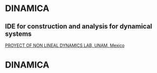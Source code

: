 # DINAMICA
## IDE for construction and analysis for dynamical systems
[PROYECT OF NON LINEAL DYNAMICS LAB, UNAM, Mexico](http://www.dynamics.unam.edu/DinamicaNoLineal3/investigacion.htm)

# DINAMICA
